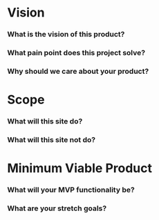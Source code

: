 # Vision 

### What is the vision of this product?

### What pain point does this project solve?

### Why should we care about your product?

# Scope 
### What will this site do?
### What will this site not do?

# Minimum Viable Product 
### What will your MVP functionality be?

### What are your stretch goals?
